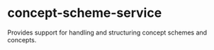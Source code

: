 # concept-scheme-service
Provides support for handling and structuring concept schemes and concepts.
